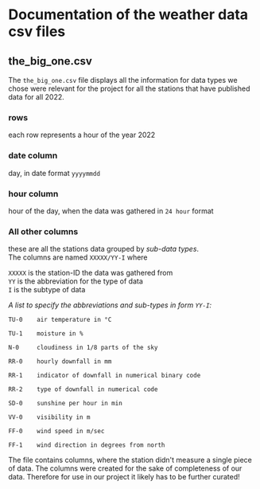 # Documentation of the weather data csv files

## the_big_one.csv

The ```the_big_one.csv``` file displays all the information for data types we chose were relevant for the project for all the stations that have published data for all 2022.

### rows

each row represents a hour of the year 2022

### date column

day, in date format `yyyymmdd`

### hour column
hour of the day, when the data was gathered in `24 hour` format

### All other columns

these are all the stations data grouped by *sub-data types*.\
The columns are named `XXXXX/YY-I` where

``XXXXX`` is the station-ID the data was gathered from\
``YY`` is the abbreviation for the type of data\
``I`` is the subtype of data

_A list to specify the abbreviations and sub-types in form `YY-I`:_
```
TU-0    air temperature in °C

TU-1    moisture in %

N-0     cloudiness in 1/8 parts of the sky

RR-0    hourly downfall in mm

RR-1    indicator of downfall in numerical binary code

RR-2    type of downfall in numerical code

SD-0    sunshine per hour in min

VV-0    visibility in m

FF-0    wind speed in m/sec

FF-1    wind direction in degrees from north
```

The file contains columns, where the station didn't measure a single piece of data. The columns were created for the sake of completeness of our data. Therefore for use in our project it likely has to be further curated!